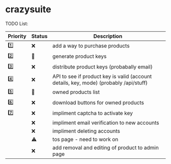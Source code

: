 # crazysuite

TODO List:

| Priority | Status | Description |
| -------- | ------ | ----------- |
| :one:    | :x:    | add a way to purchase products
| :two:    | :construction:   | generate product keys |
| :three:  | :x:    | distribute product keys (probabally email) |
| :four:   | :x:    | API to see if product key is valid (account details, key, mode) (probably /api/stuff) |
| :five:   | :construction:     | owned products list |
| :six:    | :x:    | download buttons for owned products |
| :seven:  | :x:    | impliment captcha to activate key |
|          | :x:    | impliment email verification to new accounts |
|          | :x:    | impliment deleting accounts |
|          | :warning: | tos page - need to work on |
|          | :x:    | add removal and editing of product to admin page |
